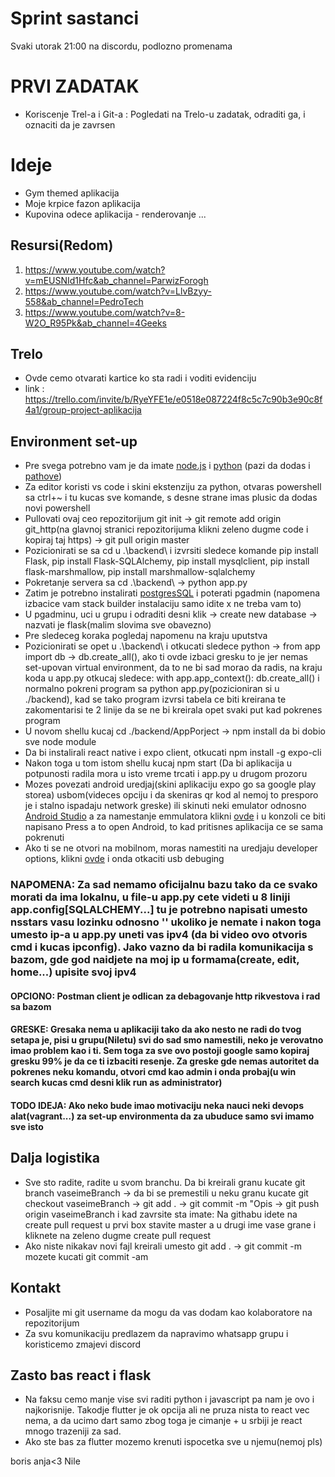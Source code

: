 # Sprint sastanci
  Svaki utorak 21:00 na discordu, podlozno promenama
  
# PRVI ZADATAK
- Koriscenje Trel-a i Git-a : Pogledati na Trelo-u zadatak, odraditi ga, i oznaciti da je zavrsen

# Ideje
- Gym themed aplikacija
- Moje krpice fazon aplikacija
- Kupovina odece aplikacija - renderovanje 
...

## Resursi(Redom)
1. https://www.youtube.com/watch?v=mEUSNId1Hfc&ab_channel=ParwizForogh
2. https://www.youtube.com/watch?v=LlvBzyy-558&ab_channel=PedroTech
3. https://www.youtube.com/watch?v=8-W2O_R95Pk&ab_channel=4Geeks

## Trelo
- Ovde cemo otvarati kartice ko sta radi i voditi evidenciju
- link : https://trello.com/invite/b/RyeYFE1e/e0518e087224f8c5c7c90b3e90c8f4a1/group-project-aplikacija

## Environment set-up
- Pre svega potrebno vam je da imate [node.js](https://nodejs.org/en/download/) i [python](https://www.python.org/downloads/) (pazi da dodas i [pathove](https://www.configserverfirewall.com/windows-10/add-python-to-path-windows-10/))
- Za editor koristi vs code i skini ekstenziju za python, otvaras powershell sa ctrl+~ i tu kucas sve komande, s desne strane imas plusic da dodas novi powershell
- Pullovati ovaj ceo repozitorijum git init -> git remote add origin git_http(na glavnoj stranici repozitorijuma klikni zeleno dugme code i kopiraj taj https) -> git pull origin master
- Pozicionirati se sa cd u .\backend\ i izvrsiti sledece komande pip install Flask, pip install Flask-SQLAlchemy, pip install mysqlclient, pip install flask-marshmallow, pip install marshmallow-sqlalchemy
- Pokretanje servera sa cd .\backend\ -> python app.py
- Zatim je potrebno instalirati [postgresSQL](https://www.postgresql.org/download/) i poterati pgadmin (napomena izbacice vam stack builder instalaciju samo idite x ne treba vam to)
- U pgadminu, uci u grupu i odraditi desni klik -> create new database -> nazvati je flask(malim slovima sve obavezno)
- Pre sledeceg koraka pogledaj napomenu na kraju uputstva
- Pozicionirati se opet u .\backend\ i otkucati sledece python -> from app import db -> db.create_all(), ako ti ovde izbaci gresku to je jer nemas set-upovan virtual environment, da to ne bi sad morao da radis, na kraju koda u app.py otkucaj sledece: 
with app.app_context():
    db.create_all()
i normalno pokreni program sa python app.py(pozicioniran si u ./backend), kad se tako program izvrsi tabela ce biti kreirana te zakomentarisi te 2 linije da se ne bi kreirala opet svaki put kad pokrenes program
- U novom shellu kucaj cd ./backend/AppPorject -> npm install da bi dobio sve node module
- Da bi instalirali react native i expo client, otkucati npm install -g expo-cli
- Nakon toga u tom istom shellu kucaj npm start (Da bi aplikacija u potpunosti radila mora u isto vreme trcati i app.py u drugom prozoru
- Mozes povezati android uredjaj(skini aplikaciju expo go sa google play storea) usbom(videces opciju i da skeniras qr kod al nemoj to presporo je i stalno ispadaju network greske) ili skinuti neki emulator odnosno [Android Studio](https://www.google.com/search?q=android+studio&oq=android+studi&aqs=chrome.0.35i39j69i57j0i512l3j69i60j69i61l2.1606j0j7&sourceid=chrome&ie=UTF-8) a za namestanje emmulatora klikni [ovde](https://www.youtube.com/watch?v=x_lvdLil0Fk&ab_channel=Sarthak%27sTricks) i u konzoli ce biti napisano Press a to open Android, to kad pritisnes aplikacija ce se sama pokrenuti
- Ako ti se ne otvori na mobilnom, moras namestiti na uredjaju developer options, klikni [ovde](https://developer.android.com/studio/debug/dev-options) i onda otkaciti usb debuging
### NAPOMENA: Za sad nemamo oficijalnu bazu tako da ce svako morati da ima lokalnu, u file-u app.py cete videti u 8 liniji app.config[SQLALCHEMY...] tu je potrebno napisati umesto nsstars vasu lozinku odnosno '' ukoliko je nemate i nakon toga umesto ip-a u app.py uneti vas ipv4 (da bi video ovo otvoris cmd i kucas ipconfig). Jako vazno da bi radila komunikacija s bazom, gde god naidjete na moj ip u formama(create, edit, home...) upisite svoj ipv4
#### OPCIONO: Postman client je odlican za debagovanje http rikvestova i rad sa bazom
#### GRESKE: Gresaka nema u aplikaciji tako da ako nesto ne radi do tvog setapa je, pisi u grupu(Niletu) svi do sad smo namestili, neko je verovatno imao problem kao i ti. Sem toga za sve ovo postoji google samo kopiraj gresku 99% je da ce ti izbaciti resenje. Za greske gde nemas autoritet da pokrenes neku komandu, otvori cmd kao admin i onda probaj(u win search kucas cmd desni klik run as administrator)
#### TODO IDEJA: Ako neko bude imao motivaciju neka nauci neki devops alat(vagrant...) za set-up environmenta da za ubuduce samo svi imamo sve isto

## Dalja logistika
- Sve sto radite, radite u svom branchu. Da bi kreirali granu kucate git branch vaseimeBranch -> da bi se premestili u neku granu kucate git checkout vaseimeBranch -> git add . -> git commit -m "Opis -> git push origin vaseimeBranch i kad zavrsite sta imate: Na githabu idete na create pull request u prvi box stavite master a u drugi ime vase grane i kliknete na zeleno dugme create pull request
- Ako niste nikakav novi fajl kreirali umesto git add . -> git commit -m mozete kucati git commit -am 
## Kontakt
- Posaljite mi git username da mogu da vas dodam kao kolaboratore na repozitorijum
- Za svu komunikaciju predlazem da napravimo whatsapp grupu i koristicemo zmajevi discord

## Zasto bas react i flask
- Na faksu cemo manje vise svi raditi python i javascript pa nam je ovo i najkorisnije. Takodje flutter je ok opcija ali ne pruza nista to react vec nema, a da ucimo dart samo zbog toga je cimanje + u srbiji je react mnogo trazeniji za sad.
- Ako ste bas za flutter mozemo krenuti ispocetka sve u njemu(nemoj pls)

boris
anja<3
Nile
